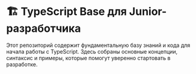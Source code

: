 # 🏗️ TypeScript Base для Junior-разработчика

Этот репозиторий содержит фундаментальную базу знаний и кода для начала работы с TypeScript. Здесь собраны основные концепции, синтаксис и примеры, которые помогут уверенно стартовать в разработке.


